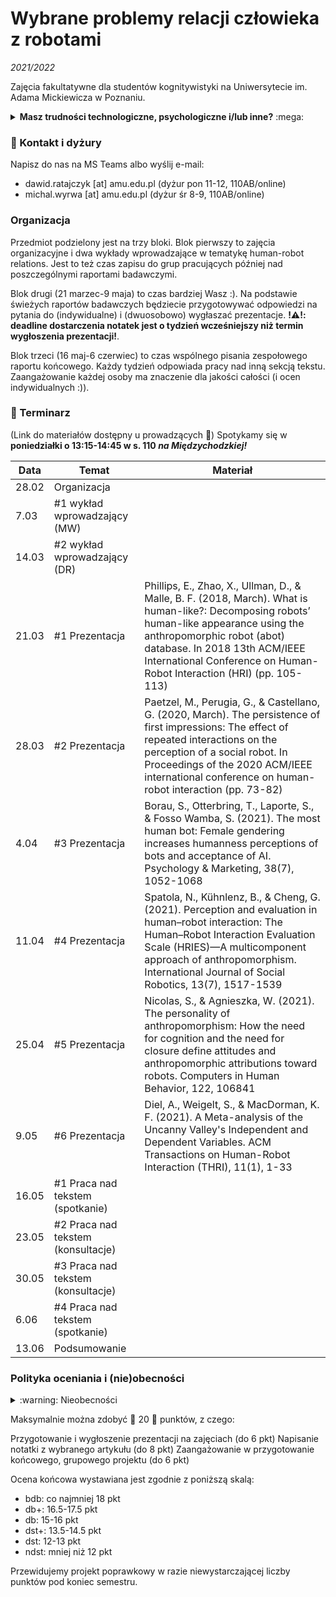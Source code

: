 # Wybrane problemy relacji człowieka z robotami
*2021/2022*

Zajęcia fakultatywne dla studentów kognitywistyki na Uniwersytecie im. Adama Mickiewicza w Poznaniu.

<details>
	<summary><strong>Masz trudności technologiczne, psychologiczne i/lub inne?</strong> :mega:</summary>

Jeśli doświadczasz kryzysu emocjonalnego i niepokoju z racji na sytuację pandemiczną, Wydział Psychologii i Kognitywistyki oferuje bezpłatne wsparcie i konsultacje psychologiczne: http://psychologia.amu.edu.pl/wsparcie/.

Jeśli czujesz, że studiowanie Cię przerasta, że napotykasz problemy ponad swoje siły i umiejętności, możesz zwrócić się do psychologicznego konsultanta do spraw trudności w studiowaniu: https://amu.edu.pl/studenci/studenci-z-niepelnosprawnosciami/Psychologiczny-konsultant-ds.-trudnosci-w-procesie-studiowania.

Jeśli przechodzisz przez gorszy okres lub potrzebujesz wsparcia z innego powodu, nie bój i nie wstydź się zasięgnąć pomocy psychologicznej: https://amu.edu.pl/studenci/przewodnik_studenta/pomoc-psychologiczna.

Jeśli masz trudności technologiczne lub zdrowotne, uniemożliwiające lub znacznie utrudniające realizowanie przedmiotu, proszę skontaktuj się z nami abyśmy mogli wypracować plan Twojego uczestnictwa w zajęciach.
</details>

### :e-mail: Kontakt i dyżury

Napisz do nas na MS Teams albo wyślij e-mail:
* dawid.ratajczyk [at] amu.edu.pl (dyżur pon 11-12, 110AB/online)
* michal.wyrwa [at] amu.edu.pl (dyżur śr 8-9, 110AB/online)

### Organizacja

Przedmiot podzielony jest na trzy bloki. Blok pierwszy to zajęcia organizacyjne i dwa wykłady wprowadzające w tematykę human-robot relations. Jest to też czas zapisu do grup pracujących później nad poszczególnymi raportami badawczymi.

Blok drugi (21 marzec-9 maja) to czas bardziej Wasz :). Na podstawie świeżych raportów badawczych będziecie przygotowywać odpowiedzi na pytania do  (indywidualne) i (dwuosobowo) wygłaszać prezentacje. **!:warning:!: deadline dostarczenia notatek jest o tydzień wcześniejszy niż termin wygłoszenia prezentacji!**.

Blok trzeci (16 maj-6 czerwiec) to czas wspólnego pisania zespołowego raportu końcowego. Każdy tydzień odpowiada pracy nad inną sekcją tekstu. Zaangażowanie każdej osoby ma znaczenie dla jakości całości (i ocen indywidualnych :)).

### :calendar: Terminarz

(Link do materiałów dostępny u prowadzących :imp:)
Spotykamy się w **poniedziałki o 13:15-14:45 w s. 110 _na Międzychodzkiej!_**

| Data  | Temat                   | Materiał |
| ----- | ----------------------- | ----- |
| 28.02 | Organizacja             | |
| 7.03  | #1 wykład wprowadzający  (MW) | |
| 14.03 | #2 wykład wprowadzający (DR) | |
| 21.03 | #1 Prezentacja          | Phillips, E., Zhao, X., Ullman, D., & Malle, B. F. (2018, March). What is human-like?: Decomposing robots’ human-like appearance using the anthropomorphic robot (abot) database. In 2018 13th ACM/IEEE International Conference on Human-Robot Interaction (HRI) (pp. 105-113) |
| 28.03 | #2 Prezentacja          | Paetzel, M., Perugia, G., & Castellano, G. (2020, March). The persistence of first impressions: The effect of repeated interactions on the perception of a social robot. In Proceedings of the 2020 ACM/IEEE international conference on human-robot interaction (pp. 73-82) |
| 4.04  | #3 Prezentacja          | Borau, S., Otterbring, T., Laporte, S., & Fosso Wamba, S. (2021). The most human bot: Female gendering increases humanness perceptions of bots and acceptance of AI. Psychology & Marketing, 38(7), 1052-1068 |
| 11.04 | #4 Prezentacja          | Spatola, N., Kühnlenz, B., & Cheng, G. (2021). Perception and evaluation in human–robot interaction: The Human–Robot Interaction Evaluation Scale (HRIES)—A multicomponent approach of anthropomorphism. International Journal of Social Robotics, 13(7), 1517-1539 |
| 25.04 | #5 Prezentacja          | Nicolas, S., & Agnieszka, W. (2021). The personality of anthropomorphism: How the need for cognition and the need for closure define attitudes and anthropomorphic attributions toward robots. Computers in Human Behavior, 122, 106841 |
| 9.05  | #6 Prezentacja          | Diel, A., Weigelt, S., & MacDorman, K. F. (2021). A Meta-analysis of the Uncanny Valley's Independent and Dependent Variables. ACM Transactions on Human-Robot Interaction (THRI), 11(1), 1-33 |
| 16.05 | #1 Praca nad tekstem (spotkanie) | |
| 23.05 | #2 Praca nad tekstem (konsultacje) | |
| 30.05 | #3 Praca nad tekstem (konsultacje) | |
| 6.06  | #4 Praca nad tekstem (spotkanie) | |
| 13.06 | Podsumowanie            | |

### Polityka oceniania i (nie)obecności

<details>
	<summary> :warning: Nieobecności</summary>
Jednorazowe nieobecności nie stanowią problemu, ale częstsze już tak: w trosce o jakość Waszej partycypacji w zajęciach i tego, co możecie z nich wynieść, zaliczenie przedmiotu może być w takim przypadku bardziej kłopotliwe. 3 i 4 nieobecność skutkuje koniecznością odrobienia zajęć (spojler: będzie tekst do analizy). Więcej niż 4 nieobecności oznaczają niezaliczenie zajęć.
</details>

Maksymalnie można zdobyć :star2: 20 :star2: punktów, z czego:

Przygotowanie i wygłoszenie prezentacji na zajęciach (do 6 pkt)
Napisanie notatki z wybranego artykułu (do 8 pkt)
Zaangażowanie w przygotowanie końcowego, grupowego projektu (do 6 pkt)

Ocena końcowa wystawiana jest zgodnie z poniższą skalą:

* bdb: co najmniej 18 pkt
* db+: 16.5-17.5 pkt
* db: 15-16 pkt
* dst+: 13.5-14.5 pkt
* dst: 12-13 pkt
* ndst: mniej niż 12 pkt

Przewidujemy projekt poprawkowy w razie niewystarczającej liczby punktów pod koniec semestru.
